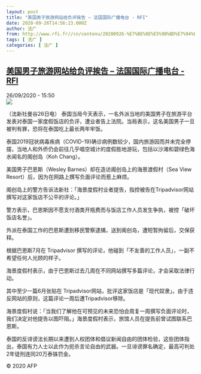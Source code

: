 ```yaml
---
layout: post
title: "美国男子旅游网站给负评挨告 – 法国国际广播电台 - RFI"
date: 2020-09-26T14:56:23.000Z
author: 法广
from: http://www.rfi.fr//cn/contenu/20200926-%E7%BE%8E%E5%9B%BD%E7%94%B7%E5%AD%90%E6%97%85%E6%B8%B8%E7%BD%91%E7%AB%99%E7%BB%99%E8%B4%9F%E8%AF%84%E6%8C%A8%E5%91%8A
tags: [ 法广 ]
categories: [ 法广 ]
---
```

<!--1601132183000-->
[美国男子旅游网站给负评挨告 – 法国国际广播电台 - RFI](http://www.rfi.fr//cn/contenu/20200926-%E7%BE%8E%E5%9B%BD%E7%94%B7%E5%AD%90%E6%97%85%E6%B8%B8%E7%BD%91%E7%AB%99%E7%BB%99%E8%B4%9F%E8%AF%84%E6%8C%A8%E5%91%8A)
------

<div>
<div>26/09/2020 - 15:50</div><img src="https://s.rfi.fr/media/display/6b1dabb0-0006-11eb-b9eb-005056bff430/w:310/p:16x9/int0014b.200926215001.jpg"><div class="t-content__body u-clearfix">            <p>（法新社曼谷26日电）    泰国当局今天表示，一名外派当地的美国男子在旅游平台发表对泰国一家度假饭店的负评，遭业者告上法院。当局表示，这名美国男子一旦被判有罪，恐将在泰国吃上最长两年牢饭。</p><p>    泰国2019冠状病毒疾病（COVID-19)确诊病例数较少，国内旅游因而并未完全停摆，当地人和外侨仍会前往几乎唱空城计的度假胜地游玩，包括以沙滩和碧绿色海水闻名的阁创岛（Koh Chang）。</p><p>    美国男子巴恩斯（Wesley Barnes）却在造访阁创岛上的海景渡假村（Sea View Resort）后，因为在网路上撰写负面评论而惹上麻烦。</p><p>    阁创岛上的警方告诉法新社：「海景度假村业者提告，指控被告在Tripadvisor网站撰写对这家饭店不公平的评论。」</p><p>    警方表示，巴恩斯因不愿支付酒类开瓶费而与饭店工作人员发生争执，被控「破坏饭店名誉」。</p><p>    外派在泰国工作的巴恩斯遭到移民警察逮捕，送到阁创岛，遭短暂拘留后，交保获释。</p><p>    根据巴恩斯7月在 Tripadvisor 撰写的评论，他碰到「不友善的工作人员」，一副不希望任何人光顾的样子。</p><p>    海景度假村表示，由于巴恩斯过去几周在不同网站撰写多篇评论，才会采取法律行动。</p><p>    其中至少一篇6月张贴在 Tripadvisor网站，批评这家饭店是「现代奴隶」。由于违反网站的原则，这篇评论一周后遭Tripadvisor移除。</p><p>    海景度假村说：「当我们了解他在可预见的未来恐怕会周复一周撰写负面评论时，我们决定对他提告以图吓阻。」海景度假村表示，旅馆人员在提告前曾试图联系巴恩斯。</p><p>    泰国的反诽谤法长期以来遭到人权团体和倡议新闻自由的团体检验，这些团体指出，泰国有力人士以此作为扼杀言论自由的武器。一旦诽谤罪名确定，最高可判处2年徒刑连同20万泰铢罚金。</p>            <p class="t-copyright">© 2020 AFP</p>        </div>
</div>
